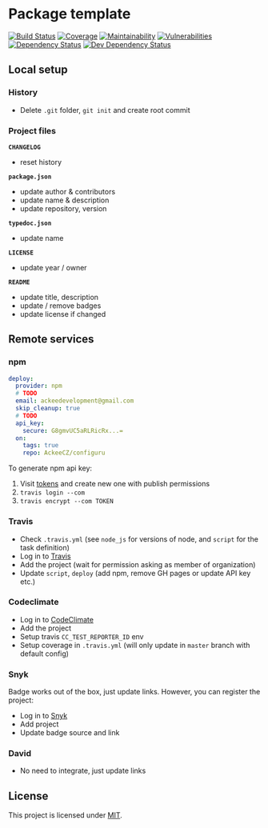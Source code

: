 # Package template
[![Build Status](https://img.shields.io/travis/com/AckeeCZ/package-template/master.svg?style=flat-square)](https://travis-ci.com/AckeeCZ/package-template)
[![Coverage](https://img.shields.io/codeclimate/coverage/AckeeCZ/package-template.svg?style=flat-square)](https://codeclimate.com/github/AckeeCZ/package-template)
[![Maintainability](https://img.shields.io/codeclimate/maintainability/AckeeCZ/package-template.svg?style=flat-square)](https://codeclimate.com/github/AckeeCZ/package-template)
[![Vulnerabilities](https://img.shields.io/snyk/vulnerabilities/github/AckeeCZ/package-template.svg?style=flat-square)](https://snyk.io/test/github/AckeeCZ/package-template?targetFile=package.json)
[![Dependency Status](https://img.shields.io/david/AckeeCZ/package-template.svg?style=flat-square)](https://david-dm.org/AckeeCZ/package-template)
[![Dev Dependency Status](https://img.shields.io/david/dev/AckeeCZ/package-template.svg?style=flat-square)](https://david-dm.org/AckeeCZ/package-template?type=dev)

## Local setup

### History
- Delete `.git` folder, `git init` and create root commit

### Project files
**`CHANGELOG`**
- reset history

**`package.json`**
- update author & contributors
- update name & description
- update repository, version

**`typedoc.json`**
- update name

**`LICENSE`**
- update year / owner

**`README`**
- update title, description
- update / remove badges
- update license if changed

## Remote services

### npm

```yaml
deploy:
  provider: npm
  # TODO
  email: ackeedevelopment@gmail.com
  skip_cleanup: true
  # TODO
  api_key:
    secure: G8gmvUC5aRLRicRx...=
  on:
    tags: true
    repo: AckeeCZ/configuru
```

To generate npm api key:
1. Visit [tokens](https://www.npmjs.com/settings/ackeecz/tokens) and create new one with publish permissions
2. `travis login --com`
3. `travis encrypt --com TOKEN`

### Travis
- Check `.travis.yml` (see `node_js` for versions of node, and `script` for the task definition)
- Log in to [Travis](https://travis-ci.com)
- Add the project (wait for permission asking as member of organization)
- Update `script`, `deploy` (add npm, remove GH pages or update API key etc.)

### Codeclimate
- Log in to [CodeClimate](https://codeclimate.com/oss/dashboard)
- Add the project
- Setup travis `CC_TEST_REPORTER_ID` env
- Setup coverage in `.travis.yml` (will only update in `master` branch with default config)


### Snyk
Badge works out of the box, just update links. However, you can register the project:

- Log in to [Snyk](https://app.snyk.io)
- Add project
- Update badge source and link

### David
- No need to integrate, just update links

## License

This project is licensed under [MIT](./LICENSE).
